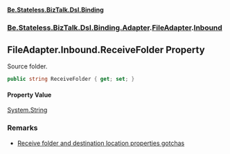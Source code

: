 #### [Be.Stateless.BizTalk.Dsl.Binding](README.md 'README')
### [Be.Stateless.BizTalk.Dsl.Binding.Adapter](Be.Stateless.BizTalk.Dsl.Binding.Adapter.md 'Be.Stateless.BizTalk.Dsl.Binding.Adapter').[FileAdapter](FileAdapter.md 'Be.Stateless.BizTalk.Dsl.Binding.Adapter.FileAdapter').[Inbound](FileAdapter.Inbound.md 'Be.Stateless.BizTalk.Dsl.Binding.Adapter.FileAdapter.Inbound')

## FileAdapter.Inbound.ReceiveFolder Property

Source folder.

```csharp
public string ReceiveFolder { get; set; }
```

#### Property Value
[System.String](https://docs.microsoft.com/en-us/dotnet/api/System.String 'System.String')

### Remarks
- <a href="https://docs.microsoft.com/en-us/biztalk/core/restrictions-when-configuring-the-file-adapter#receive-folder-and-destination-location-properties-gotchas">Receive folder and destination location properties gotchas</a>